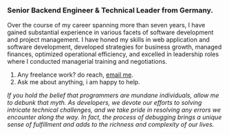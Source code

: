 <article>
   <h3 dir="auto">
      Senior Backend Engineer &amp; Technical Leader from Germany.
   </h3>
   <p dir="auto">
      Over the course of my career spanning more than seven years, I have gained substantial experience in various facets of software development and project management. I have honed my skills in web application and software development, developed strategies for business growth, managed finances, optimized operational efficiency, and excelled in leadership roles where I conducted managerial training and negotiations.
   </p>

<ol dir="auto">
   <li>Any freelance work? do reach, <a href="mailto:leroy.wagner20@gmail.com">email me</a>.</li>
   <li>Ask me about anything, i am happy to help.</li>
</ol>
   
_If you hold the belief that programmers are mundane individuals, allow me to debunk that myth. As developers, we devote our efforts to solving intricate technical challenges, and we take pride in resolving any errors we encounter along the way. In fact, the process of debugging brings a unique sense of fulfillment and adds to the richness and complexity of our lives._

</article>
